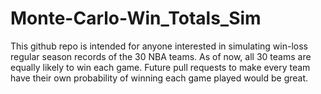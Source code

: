 # Monte-Carlo-Win_Totals_Sim  
This github repo is intended for anyone interested in simulating win-loss regular season records of the 30 NBA teams.
As of now, all 30 teams are equally likely to win each game. Future pull requests to make every team have their own probability of winning each game played would be great.
